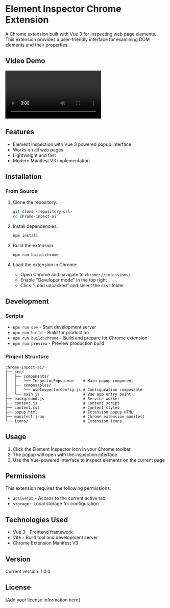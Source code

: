 # Element Inspector Chrome Extension

A Chrome extension built with Vue 3 for inspecting web page elements. This extension provides a user-friendly interface for examining DOM elements and their properties.

## Video Demo
![Demo Video](image/output.mp4)

## Features

- Element inspection with Vue 3 powered popup interface
- Works on all web pages
- Lightweight and fast
- Modern Manifest V3 implementation

## Installation

### From Source

1. Clone the repository:
   ```bash
   git clone <repository-url>
   cd chrome-inpect-ai
   ```

2. Install dependencies:
   ```bash
   npm install
   ```

3. Build the extension:
   ```bash
   npm run build:chrome
   ```

4. Load the extension in Chrome:
   - Open Chrome and navigate to `chrome://extensions/`
   - Enable "Developer mode" in the top right
   - Click "Load unpacked" and select the `dist` folder

## Development

### Scripts

- `npm run dev` - Start development server
- `npm run build` - Build for production
- `npm run build:chrome` - Build and prepare for Chrome extension
- `npm run preview` - Preview production build

### Project Structure

```
chrome-inpect-ai/
├── src/
│   ├── components/
│   │   └── InspectorPopup.vue    # Main popup component
│   ├── composables/
│   │   └── useInspectorConfig.js # Configuration composable
│   └── main.js                   # Vue app entry point
├── background.js                 # Service worker
├── content.js                    # Content script
├── content.css                   # Content styles
├── popup.html                    # Extension popup HTML
├── manifest.json                 # Chrome extension manifest
└── icons/                        # Extension icons
```

## Usage

1. Click the Element Inspector icon in your Chrome toolbar
2. The popup will open with the inspection interface
3. Use the Vue-powered interface to inspect elements on the current page

## Permissions

This extension requires the following permissions:
- `activeTab` - Access to the current active tab
- `storage` - Local storage for configuration

## Technologies Used

- Vue 3 - Frontend framework
- Vite - Build tool and development server
- Chrome Extension Manifest V3

## Version

Current version: 1.0.0

## License

[Add your license information here]